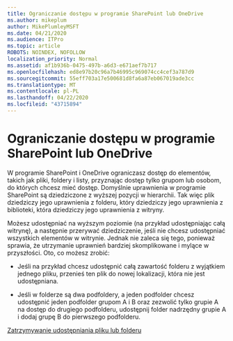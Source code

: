 ```yaml
---
title: Ograniczanie dostępu w programie SharePoint lub OneDrive
ms.author: mikeplum
author: MikePlumleyMSFT
ms.date: 04/21/2020
ms.audience: ITPro
ms.topic: article
ROBOTS: NOINDEX, NOFOLLOW
localization_priority: Normal
ms.assetid: af1b936b-0475-497b-a6d3-e671aef7b717
ms.openlocfilehash: ed8e97b20c96a7b46995c969074cc4cef3a787d9
ms.sourcegitcommit: 55eff703a17e500681d8fa6a87eb067019ade3cc
ms.translationtype: MT
ms.contentlocale: pl-PL
ms.lasthandoff: 04/22/2020
ms.locfileid: "43715894"
---
```

# <a name="restrict-access-in-sharepoint-or-onedrive"></a>Ograniczanie dostępu w programie SharePoint lub OneDrive

W programie SharePoint i OneDrive ograniczasz dostęp do elementów, takich jak pliki, foldery i listy, przyznając dostęp tylko grupom lub osobom, do których chcesz mieć dostęp. Domyślnie uprawnienia w programie SharePoint są dziedziczone z wyższej pozycji w hierarchii. Tak więc plik dziedziczy jego uprawnienia z folderu, który dziedziczy jego uprawnienia z biblioteki, która dziedziczy jego uprawnienia z witryny.
  
Możesz udostępniać na wyższym poziomie (na przykład udostępniając całą witrynę), a następnie przerywać dziedziczenie, jeśli nie chcesz udostępniać wszystkich elementów w witrynie. Jednak nie zaleca się tego, ponieważ sprawia, że utrzymanie uprawnień bardziej skomplikowane i mylące w przyszłości. Oto, co możesz zrobić:
  
- Jeśli na przykład chcesz udostępnić całą zawartość folderu z wyjątkiem jednego pliku, przenieś ten plik do nowej lokalizacji, która nie jest udostępniana.
    
- Jeśli w folderze są dwa podfoldery, a jeden podfolder chcesz udostępnić jeden podfolder grupom A i B oraz zezwolić tylko grupie A na dostęp do drugiego podfolderu, udostępnij folder nadrzędny grupie A i dodaj grupę B do pierwszego podfolderu.
    
[Zatrzymywanie udostępniania pliku lub folderu](https://go.microsoft.com/fwlink/?linkid=2008861)
  

